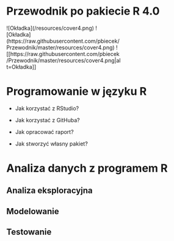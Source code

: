 Przewodnik po pakiecie R 4.0
============================

<div style="width:300px; height=400px">
![Okładka](/resources/cover4.png)
![Okładka](https://raw.githubusercontent.com/pbiecek/Przewodnik/master/resources/cover4.png)
![[https://raw.githubusercontent.com/pbiecek/Przewodnik/master/resources/cover4.png|alt=Okładka]]
</div>

# Programowanie w języku R

* Jak korzystać z RStudio?

* Jak korzystać z GitHuba?

* Jak opracować raport?

* Jak stworzyć własny pakiet?


# Analiza danych z programem R

## Analiza eksploracyjna 

## Modelowanie

## Testowanie

